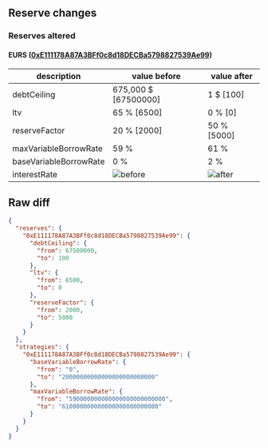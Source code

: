 ## Reserve changes

### Reserves altered

#### EURS ([0xE111178A87A3BFf0c8d18DECBa5798827539Ae99](https://polygonscan.com/address/0xE111178A87A3BFf0c8d18DECBa5798827539Ae99))

| description | value before | value after |
| --- | --- | --- |
| debtCeiling | 675,000 $ [67500000] | 1 $ [100] |
| ltv | 65 % [6500] | 0 % [0] |
| reserveFactor | 20 % [2000] | 50 % [5000] |
| maxVariableBorrowRate | 59 % | 61 % |
| baseVariableBorrowRate | 0 % | 2 % |
| interestRate | ![before](https://dash.onaave.com/api/static?variableRateSlope1=90000000000000000000000000&variableRateSlope2=500000000000000000000000000&optimalUsageRatio=800000000000000000000000000&baseVariableBorrowRate=0&maxVariableBorrowRate=590000000000000000000000000) | ![after](https://dash.onaave.com/api/static?variableRateSlope1=90000000000000000000000000&variableRateSlope2=500000000000000000000000000&optimalUsageRatio=800000000000000000000000000&baseVariableBorrowRate=20000000000000000000000000&maxVariableBorrowRate=610000000000000000000000000) |

## Raw diff

```json
{
  "reserves": {
    "0xE111178A87A3BFf0c8d18DECBa5798827539Ae99": {
      "debtCeiling": {
        "from": 67500000,
        "to": 100
      },
      "ltv": {
        "from": 6500,
        "to": 0
      },
      "reserveFactor": {
        "from": 2000,
        "to": 5000
      }
    }
  },
  "strategies": {
    "0xE111178A87A3BFf0c8d18DECBa5798827539Ae99": {
      "baseVariableBorrowRate": {
        "from": "0",
        "to": "20000000000000000000000000"
      },
      "maxVariableBorrowRate": {
        "from": "590000000000000000000000000",
        "to": "610000000000000000000000000"
      }
    }
  }
}
```